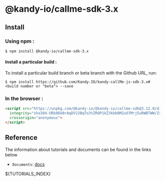 # @kandy-io/callme-sdk-3.x

## Install

### Using npm :

`$ npm install @kandy-io/callme-sdk-3.x`

#### Install a particular build :

To install a particular build branch or beta branch with the Github URL, run:

`$ npm install https://github.com/Kandy-IO/kandy-callMe-js-sdk-3.x#<build number or "beta"> --save`

### In the browser :
```html
<script src="https://unpkg.com/@kandy-io/@kandy-io/callme-sdk@3.12.0/dist/kandy.js"
  integrity="sha384-URb86U0rAqDVJ2BqTo3tZROP1kZ3kbb0M2uO7Mrj5uRWBTWW/ZroZyuvEItX+c42"
  crossorigin="anonymous">
</script>
```
## Reference

The information about tutorials and documents can be found in the links below

* `Documents`: [docs](https://kandy-io.github.io/kandy-callMe-js-sdk-3.x/docs)

${TUTORIALS_INDEX}
